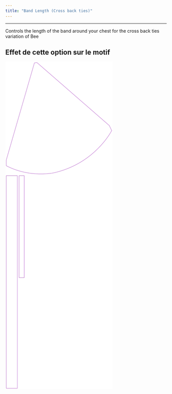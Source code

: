 ```yaml
---
title: "Band Length (Cross back ties)"
---
```


---

Controls the length of the band around your chest for the cross back ties variation of Bee

## Effet de cette option sur le motif

![Cette image montre l'effet de cette option en superposant plusieurs variantes qui ont une valeur différente pour cette option](bee_bandlength_sample.svg "Effet de cette option sur le motif")
